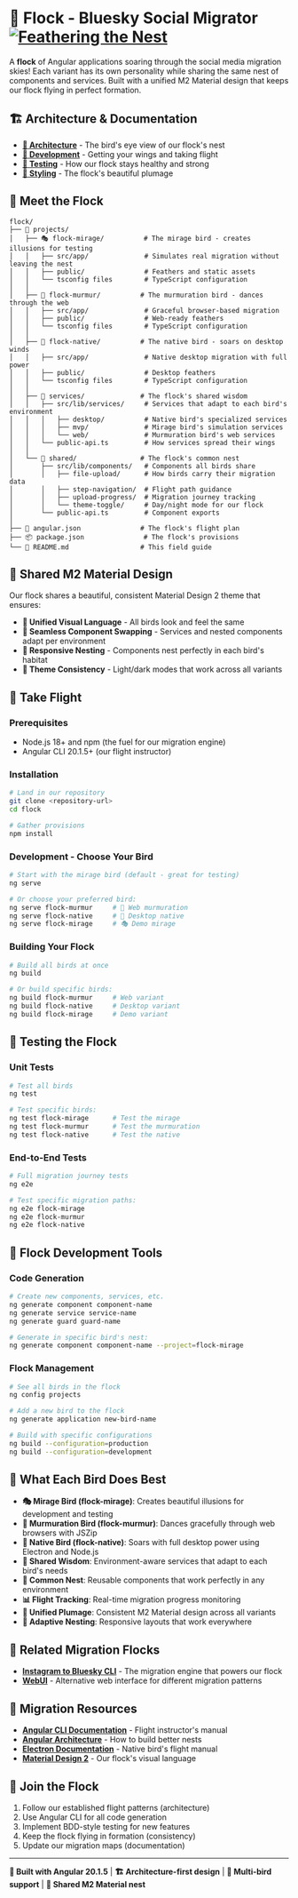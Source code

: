 # 🦅 Flock - Bluesky Social Migrator [![Feathering the Nest](https://github.com/CommunityStream-io/flock/actions/workflows/ci.yml/badge.svg)](https://github.com/CommunityStream-io/flock/actions/workflows/ci.yml)

A **flock** of Angular applications soaring through the social media migration skies! Each variant has its own personality while sharing the same nest of components and services. Built with a unified M2 Material design that keeps our flock flying in perfect formation.

## 🏗️ **Architecture & Documentation**

- **[🦅 Architecture](docs/ARCHITECTURE.md)** - The bird's eye view of our flock's nest
- **[🚀 Development](docs/DEVELOPMENT.md)** - Getting your wings and taking flight
- **[🧪 Testing](docs/TESTING.md)** - How our flock stays healthy and strong
- **[🎨 Styling](docs/STYLING.md)** - The flock's beautiful plumage

## 🦜 **Meet the Flock**

```
flock/
├── 📁 projects/
│   ├── 🎭 flock-mirage/          # The mirage bird - creates illusions for testing
│   │   ├── src/app/              # Simulates real migration without leaving the nest
│   │   ├── public/               # Feathers and static assets
│   │   └── tsconfig files        # TypeScript configuration
│   │
│   ├── 🌊 flock-murmur/          # The murmuration bird - dances through the web
│   │   ├── src/app/              # Graceful browser-based migration
│   │   ├── public/               # Web-ready feathers
│   │   └── tsconfig files        # TypeScript configuration
│   │
│   ├── 🦅 flock-native/          # The native bird - soars on desktop winds
│   │   ├── src/app/              # Native desktop migration with full power
│   │   ├── public/               # Desktop feathers
│   │   └── tsconfig files        # TypeScript configuration
│   │
│   ├── 🔧 services/              # The flock's shared wisdom
│   │   ├── src/lib/services/     # Services that adapt to each bird's environment
│   │   │   ├── desktop/          # Native bird's specialized services
│   │   │   ├── mvp/              # Mirage bird's simulation services
│   │   │   └── web/              # Murmuration bird's web services
│   │   └── public-api.ts         # How services spread their wings
│   │
│   └── 🧩 shared/                # The flock's common nest
│       ├── src/lib/components/   # Components all birds share
│       │   ├── file-upload/      # How birds carry their migration data
│       │   ├── step-navigation/  # Flight path guidance
│       │   ├── upload-progress/  # Migration journey tracking
│       │   └── theme-toggle/     # Day/night mode for our flock
│       └── public-api.ts         # Component exports
│
├── 📄 angular.json               # The flock's flight plan
├── 📦 package.json               # The flock's provisions
└── 📖 README.md                  # This field guide
```

## 🎨 **Shared M2 Material Design**

Our flock shares a beautiful, consistent Material Design 2 theme that ensures:
- **🎨 Unified Visual Language** - All birds look and feel the same
- **🔄 Seamless Component Swapping** - Services and nested components adapt per environment
- **📱 Responsive Nesting** - Components nest perfectly in each bird's habitat
- **🌙 Theme Consistency** - Light/dark modes that work across all variants

## 🚀 **Take Flight**

### **Prerequisites**
- Node.js 18+ and npm (the fuel for our migration engine)
- Angular CLI 20.1.5+ (our flight instructor)

### **Installation**
```bash
# Land in our repository
git clone <repository-url>
cd flock

# Gather provisions
npm install
```

### **Development - Choose Your Bird**
```bash
# Start with the mirage bird (default - great for testing)
ng serve

# Or choose your preferred bird:
ng serve flock-murmur     # 🌊 Web murmuration
ng serve flock-native     # 🦅 Desktop native
ng serve flock-mirage     # 🎭 Demo mirage
```

### **Building Your Flock**
```bash
# Build all birds at once
ng build

# Or build specific birds:
ng build flock-murmur     # Web variant
ng build flock-native     # Desktop variant
ng build flock-mirage     # Demo variant
```

## 🧪 **Testing the Flock**

### **Unit Tests**
```bash
# Test all birds
ng test

# Test specific birds:
ng test flock-mirage      # Test the mirage
ng test flock-murmur      # Test the murmuration
ng test flock-native      # Test the native
```

### **End-to-End Tests**
```bash
# Full migration journey tests
ng e2e

# Test specific migration paths:
ng e2e flock-mirage
ng e2e flock-murmur
ng e2e flock-native
```

## 🔧 **Flock Development Tools**

### **Code Generation**
```bash
# Create new components, services, etc.
ng generate component component-name
ng generate service service-name
ng generate guard guard-name

# Generate in specific bird's nest:
ng generate component component-name --project=flock-mirage
```

### **Flock Management**
```bash
# See all birds in the flock
ng config projects

# Add a new bird to the flock
ng generate application new-bird-name

# Build with specific configurations
ng build --configuration=production
ng build --configuration=development
```

## 🦜 **What Each Bird Does Best**

- **🎭 Mirage Bird (flock-mirage)**: Creates beautiful illusions for development and testing
- **🌊 Murmuration Bird (flock-murmur)**: Dances gracefully through web browsers with JSZip
- **🦅 Native Bird (flock-native)**: Soars with full desktop power using Electron and Node.js
- **🔧 Shared Wisdom**: Environment-aware services that adapt to each bird's needs
- **🧩 Common Nest**: Reusable components that work perfectly in any environment
- **📊 Flight Tracking**: Real-time migration progress monitoring
- **🎨 Unified Plumage**: Consistent M2 Material design across all variants
- **📱 Adaptive Nesting**: Responsive layouts that work everywhere

## 🔗 **Related Migration Flocks**

- **[Instagram to Bluesky CLI](../instagram-to-bluesky/)** - The migration engine that powers our flock
- **[WebUI](../webui/)** - Alternative web interface for different migration patterns

## 📖 **Migration Resources**

- **[Angular CLI Documentation](https://angular.dev/tools/cli)** - Flight instructor's manual
- **[Angular Architecture](https://angular.dev/guide/architecture)** - How to build better nests
- **[Electron Documentation](https://www.electronjs.org/docs)** - Native bird's flight manual
- **[Material Design 2](https://m2.material.io/)** - Our flock's visual language

## 🤝 **Join the Flock**

1. Follow our established flight patterns (architecture)
2. Use Angular CLI for all code generation
3. Implement BDD-style testing for new features
4. Keep the flock flying in formation (consistency)
5. Update our migration maps (documentation)

---

**🦅 Built with Angular 20.1.5** | **🏗️ Architecture-first design** | **🦜 Multi-bird support** | **🎨 Shared M2 Material nest**
